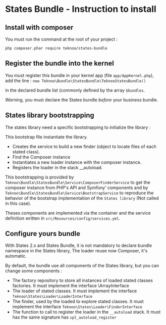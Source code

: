 States Bundle - Instruction to install
======================================

Install with composer
---------------------
You must run the command at the root of your project :

`php composer.phar require teknoo/states-bundle`

Register the bundle into the kernel
-----------------------------------
You must register this bundle in your kernel app (file `app/AppKernel.php`), add the line :
`new Teknoo\Bundle\StatesBundle\TeknooStatesBundle()`

in the declared bundle list (commonly defined by the array `$bundles`.

*Warning*, you must declare the States bundle *before* your business bundle.

States library bootstrapping
---------------------------

The states library need a specific bootstrapping to initialize the library :

This bootstrap file instantiate the library.

*   Creates the service to build a new finder (object to locate files of each stated class).
*   Find the Composer instance
*   Instantiates a new loader instance with the composer instance. 
*   Registers the loader in the stack __autoload.

This bootstrapping is provided by `Teknoo\Bundle\StatesBundle\Service\ComposerFinderService` to get the composer instance
from PHP's API and Symfony' components and by `Teknoo\Bundle\StatesBundle\Service\BootstrapService` to reproduce
the behavior of the bootstrap implementation of the `States library` (Not called in this case).

Theses components are implemented via the container and the service definition written in `src/Resources/config/services.yml`.

Configure yours bundle
----------------------
With States 2.x and States Bundle, it is not mandatory to declare bundle namespace in the States library,
The loader reuse now Composer, it's automatic.

By default, the bundle use all components of the States library, but you can change some components :

*  The factory repository to store all instances of loaded stated classes factories. It must implement the interface \ArrayInterface
*  The loader of stated classes. It must implement the interface `Teknoo\States\Loader\LoaderInterface`
*  The finder, used by the loaded to explore stated classes. It must implement the interface `Teknoo\States\Loader\FinderInterface`
*  The function to call to register the loader in the `__autoload` stack. It must has the same signature has `spl_autoload_register`
